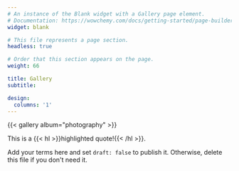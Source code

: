 ```yaml
---
# An instance of the Blank widget with a Gallery page element.
# Documentation: https://wowchemy.com/docs/getting-started/page-builder/
widget: blank

# This file represents a page section.
headless: true

# Order that this section appears on the page.
weight: 66

title: Gallery
subtitle:

design:
  columns: '1'
---
```


{{< gallery album="photography" >}}

This is a {{< hl >}}highlighted quote!{{< /hl >}}.

  
Add your terms here and set `draft: false` to publish it. Otherwise, delete this file if you don't need it.

